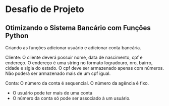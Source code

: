 # Desafio de Projeto

## Otimizando o Sistema Bancário com Funções Python

Criando as funções adicionar usuário e adicionar conta bancária.

Cliente: 
O cliente deverá possuir nome, data de nascimento, cpf e endereço.
O endereço é uma string no formato logradouro, nro, bairro, cidade e sigla do estado.
O cpf deve ser armazenado apenas com números.
Não poderá ser armazenado mais de um cpf igual.

Conta:
O número da conta é sequencial.
O número da agência é fixo.
* O usuário pode ter mais de uma conta
* O número da conta só pode ser associado à um usuário.
